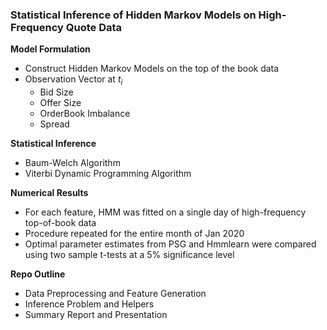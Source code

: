 ### Statistical Inference of Hidden Markov Models on High-Frequency Quote Data


**Model Formulation**
- Construct Hidden Markov Models on the top of the book data
- Observation Vector at $t_i$
  - Bid Size 
  - Offer Size
  - OrderBook Imbalance
  - Spread

  
**Statistical Inference**
  - Baum-Welch Algorithm
  - Viterbi Dynamic Programming Algorithm

**Numerical Results**
  - For each feature, HMM was fitted on a single day of high-frequency top-of-book data 
  - Procedure repeated for the entire month of Jan 2020
  - Optimal parameter estimates from PSG and Hmmlearn were compared using two sample t-tests at a 5% significance level
  
**Repo Outline**
  - Data Preprocessing and Feature Generation
  - Inference Problem and Helpers 
  - Summary Report and Presentation 

  

